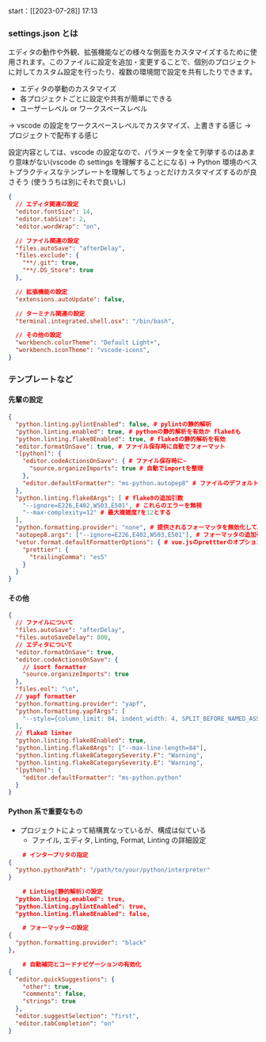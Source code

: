 start：[[2023-07-28]] 17:13

### settings.json とは

エディタの動作や外観、拡張機能などの様々な側面をカスタマイズするために使用されます。このファイルに設定を追加・変更することで、個別のプロジェクトに対してカスタム設定を行ったり、複数の環境間で設定を共有したりできます。

- エディタの挙動のカスタマイズ
- 各プロジェクトごとに設定や共有が簡単にできる
- ユーザーレベル or ワークスペースレベル

-> vscode の設定をワークスペースレベルでカスタマイズ、上書きする感じ
-> プロジェクトで配布する感じ

設定内容としては、vscode の設定なので、パラメータを全て列挙するのはあまり意味がない(vscode の settings を理解することになる)
-> Python 環境のベストプラクティスなテンプレートを理解してちょっとだけカスタマイズするのが良さそう (使ううちは別にそれで良いし)

```settings.json
{
  // エディタ関連の設定
  "editor.fontSize": 14,
  "editor.tabSize": 2,
  "editor.wordWrap": "on",

  // ファイル関連の設定
  "files.autoSave": "afterDelay",
  "files.exclude": {
    "**/.git": true,
    "**/.DS_Store": true
  },

  // 拡張機能の設定
  "extensions.autoUpdate": false,

  // ターミナル関連の設定
  "terminal.integrated.shell.osx": "/bin/bash",

  // その他の設定
  "workbench.colorTheme": "Default Light+",
  "workbench.iconTheme": "vscode-icons",
}
```

### テンプレートなど

#### 先輩の設定

```json
{
  "python.linting.pylintEnabled": false, # pylintの静的解析
  "python.linting.enabled": true, # pythonの静的解析を有効か flake8も
  "python.linting.flake8Enabled": true, # flake8の静的解析を有効
  "editor.formatOnSave": true, # ファイル保存時に自動でフォーマット
  "[python]": {
    "editor.codeActionsOnSave": { # ファイル保存時に~
      "source.organizeImports": true # 自動でimportを整理
    },
    "editor.defaultFormatter": "ms-python.autopep8" # ファイルのデフォルトフォーマッタをautopep8にする
  },
  "python.linting.flake8Args": [ # flake8の追加引数
    "--ignore=E226,E402,W503,E501", # これらのエラーを無視
    "--max-complexity=12" # 最大複雑度?を12とする
  ],
  "python.formatting.provider": "none", # 提供されるフォーマッタを無効化して、(上記のautopep8が使用される)
  "autopep8.args": ["--ignore=E226,E402,W503,E501"], # フォーマッタの追加引数
  "vetur.format.defaultFormatterOptions": { # vue.jsのprettterのオプションを指定
    "prettier": {
      "trailingComma": "es5"
    }
  }
}
```

#### その他

```json
{
  // ファイルについて
  "files.autoSave": "afterDelay",
  "files.autoSaveDelay": 800,
  // エディタについて
  "editor.formatOnSave": true,
  "editor.codeActionsOnSave": {
    // isort formatter
    "source.organizeImports": true
  },
  "files.eol": "\n",
  // yapf formatter
  "python.formatting.provider": "yapf",
  "python.formatting.yapfArgs": [
    "--style={column_limit: 84, indent_width: 4, SPLIT_BEFORE_NAMED_ASSIGNS=False}"
  ],
  // flake8 linter
  "python.linting.flake8Enabled": true,
  "python.linting.flake8Args": ["--max-line-length=84"],
  "python.linting.flake8CategorySeverity.F": "Warning",
  "python.linting.flake8CategorySeverity.E": "Warning",
  "[python]": {
    "editor.defaultFormatter": "ms-python.python"
  }
}
```

#### Python 系で重要なもの

- プロジェクトによって結構異なっているが、構成は似ている
  - ファイル, エディタ, Linting, Format, Linting の詳細設定

```json
	# インタープリタの指定
{
  "python.pythonPath": "/path/to/your/python/interpreter"
}

	# Linting(静的解析)の設定
  "python.linting.enabled": true,
  "python.linting.pylintEnabled": true,
  "python.linting.flake8Enabled": false,

	# フォーマッターの設定
{
  "python.formatting.provider": "black"
},

	# 自動補完とコードナビゲーションの有効化
{
  "editor.quickSuggestions": {
    "other": true,
    "comments": false,
    "strings": true
  },
  "editor.suggestSelection": "first",
  "editor.tabCompletion": "on"
}
```
